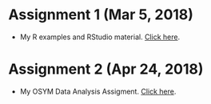# Assignment 1 (Mar 5, 2018)

+ My R examples and RStudio material. [Click here](https://boun-etm58d.github.io/pj-Berahan/assignment_1.html).

# Assignment 2 (Apr 24, 2018)

+ My OSYM Data Analysis Assigment. [Click here](https://boun-etm58d.github.io/pj-Berahan/OSYM_Assignment.html).
